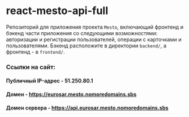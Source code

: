 # react-mesto-api-full
Репозиторий для приложения проекта `Mesto`, включающий фронтенд и бэкенд части приложения со следующими возможностями: авторизации и регистрации пользователей, операции с карточками и пользователями. Бэкенд расположите в директории `backend/`, а фронтенд - в `frontend/`. 

### Ссылки на сайт:
#### Публичный IP-адрес - 51.250.80.1
#### Домен - https://eurosar.mesto.nomoredomains.sbs
#### Домен сервера - https://api.eurosar.mesto.nomoredomains.sbs
